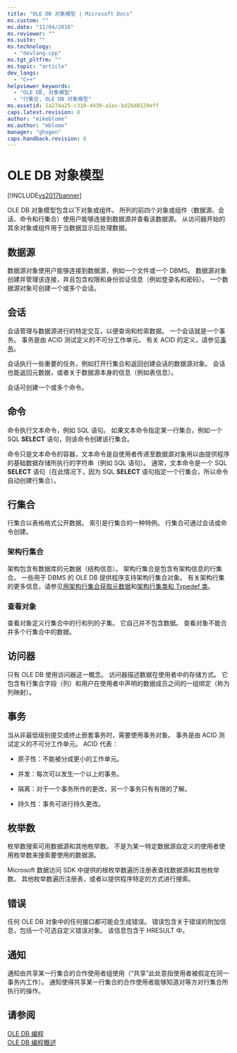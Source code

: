 ```yaml
---
title: "OLE DB 对象模型 | Microsoft Docs"
ms.custom: ""
ms.date: "11/04/2016"
ms.reviewer: ""
ms.suite: ""
ms.technology: 
  - "devlang-cpp"
ms.tgt_pltfrm: ""
ms.topic: "article"
dev_langs: 
  - "C++"
helpviewer_keywords: 
  - "OLE DB, 对象模型"
  - "行集合, OLE DB 对象模型"
ms.assetid: 1a274a25-c310-4430-a1ec-bd2bd8120eff
caps.latest.revision: 8
author: "mikeblome"
ms.author: "mblome"
manager: "ghogen"
caps.handback.revision: 8
---
```

# OLE DB 对象模型
[!INCLUDE[vs2017banner](../../assembler/inline/includes/vs2017banner.md)]

OLE DB 对象模型包含以下对象或组件。  所列的前四个对象或组件（数据源、会话、命令和行集合）使用户能够连接到数据源并查看该数据源。  从访问器开始的其余对象或组件用于当数据显示后处理数据。  
  
## 数据源  
 数据源对象使用户能够连接到数据源，例如一个文件或一个 DBMS。  数据源对象创建并管理该连接，并且包含权限和身份验证信息（例如登录名和密码）。  一个数据源对象可创建一个或多个会话。  
  
## 会话  
 会话管理与数据源进行的特定交互，以便查询和检索数据。  一个会话就是一个事务。  事务是由 ACID 测试定义的不可分工作单元。  有关 ACID 的定义，请参见[事务](#vcconoledbcomponents_transactions)。  
  
 会话执行一些重要的任务，例如打开行集合和返回创建会话的数据源对象。  会话也能返回元数据，或者关于数据源本身的信息（例如表信息）。  
  
 会话可创建一个或多个命令。  
  
## 命令  
 命令执行文本命令，例如 SQL 语句。  如果文本命令指定某一行集合，例如一个 SQL **SELECT** 语句，则该命令创建该行集合。  
  
 命令只是文本命令的容器，文本命令是自使用者传递至数据源对象用以由提供程序的基础数据存储所执行的字符串（例如 SQL 语句）。  通常，文本命令是一个 SQL **SELECT** 语句（在此情况下，因为 SQL **SELECT** 语句指定一个行集合，所以命令自动创建行集合）。  
  
## 行集合  
 行集合以表格格式公开数据。  索引是行集合的一种特例。  行集合可通过会话或命令创建。  
  
### 架构行集合  
 架构包含有数据库的元数据（结构信息）。  架构行集合是包含有架构信息的行集合。  一些用于 DBMS 的 OLE DB 提供程序支持架构行集合对象。  有关架构行集的更多信息，请参见[用架构行集合获取元数据](../../data/oledb/obtaining-metadata-with-schema-rowsets.md)和[架构行集类和 Typedef 类](../../data/oledb/schema-rowset-classes-and-typedef-classes.md)。  
  
### 查看对象  
 查看对象定义行集合中的行和列的子集。  它自己并不包含数据。  查看对象不能合并多个行集合中的数据。  
  
## 访问器  
 只有 OLE DB 使用访问器这一概念。  访问器描述数据在使用者中的存储方式。  它包含有行集合字段（列）和用户在使用者中声明的数据成员之间的一组绑定（称为列映射）。  
  
##  <a name="vcconoledbcomponents_transactions"></a> 事务  
 当从非最低级别提交或终止嵌套事务时，需要使用事务对象。  事务是由 ACID 测试定义的不可分工作单元。  ACID 代表：  
  
-   原子性：不能被分成更小的工作单元。  
  
-   并发：每次可以发生一个以上的事务。  
  
-   隔离：对于一个事务所作的更改，另一个事务只有有限的了解。  
  
-   持久性：事务可进行持久更改。  
  
## 枚举数  
 枚举数搜索可用数据源和其他枚举数。  不是为某一特定数据源自定义的使用者使用枚举数来搜索要使用的数据源。  
  
 Microsoft 数据访问 SDK 中提供的根枚举数遍历注册表查找数据源和其他枚举数。  其他枚举数遍历注册表，或者以提供程序特定的方式进行搜索。  
  
## 错误  
 任何 OLE DB 对象中的任何接口都可能会生成错误。  错误包含关于错误的附加信息，包括一个可选自定义错误对象。  该信息包含于 HRESULT 中。  
  
## 通知  
 通知由共享某一行集合的合作使用者组使用（“共享”此处意指使用者被假定在同一事务内工作）。  通知使得共享某一行集合的合作使用者能够知道对等方对行集合所执行的操作。  
  
## 请参阅  
 [OLE DB 编程](../../data/oledb/ole-db-programming.md)   
 [OLE DB 编程概述](../../data/oledb/ole-db-programming-overview.md)